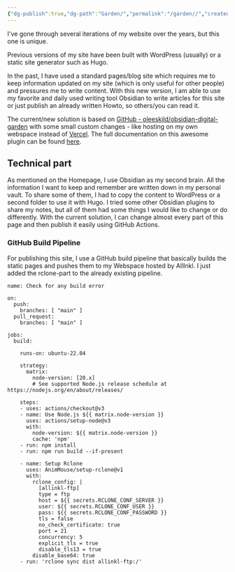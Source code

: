 ```yaml
---
{"dg-publish":true,"dg-path":"Garden/","permalink":"/garden//","created":"2024-06-15T09:22","updated":"2024-06-15T20:51"}
---
```


I've gone through several iterations of my website over the years, but this one is unique.

Previous versions of my site have been built with WordPress (usually) or a static site generator such as Hugo.

In the past, I have used a standard pages/blog site which requires me to keep information updated on my site (which is only useful for other people) and pressures me to write content. With this new version, I am able to use my favorite and daily used writing tool Obsidian to write articles for this site or just publish an already written Howto, so others/you can read it.

The current/new solution is based on [GitHub - oleeskild/obsidian-digital-garden](https://github.com/oleeskild/obsidian-digital-garden) with some small custom changes - like hosting on my own webspace instead of [Vercel](https://vercel.com). The full documentation on this awesome plugin can be found [here](https://dg-docs.ole.dev).

## Technical part
As mentioned on the Homepage, I use Obsidian as my second brain. All the information I want to keep and remember are written down in my personal vault. To share some of them, I had to copy the content to WordPress or a second folder to use it with Hugo. I tried some other Obsidian plugins to share my notes, but all of them had some things I would like to change or do differently. With the current solution, I can change almost every part of this page and then publish it easily using GitHub Actions.
### GitHub Build Pipeline
For publishing this site, I use a GitHub build pipeline that basically builds the static pages and pushes them to my Webspace hosted by AllInkl. I just added the rclone-part to the already existing pipeline.
```
name: Check for any build error

on:
  push:
    branches: [ "main" ]
  pull_request:
    branches: [ "main" ]

jobs:
  build:

    runs-on: ubuntu-22.04

    strategy:
      matrix:
        node-version: [20.x]
        # See supported Node.js release schedule at https://nodejs.org/en/about/releases/

    steps:
    - uses: actions/checkout@v3
    - name: Use Node.js ${{ matrix.node-version }}
      uses: actions/setup-node@v3
      with:
        node-version: ${{ matrix.node-version }}
        cache: 'npm'
    - run: npm install
    - run: npm run build --if-present

    - name: Setup Rclone
      uses: AnimMouse/setup-rclone@v1
      with:
        rclone_config: |
          [allinkl-ftp]
          type = ftp
          host = ${{ secrets.RCLONE_CONF_SERVER }}
          user: ${{ secrets.RCLONE_CONF_USER }}
          pass: ${{ secrets.RCLONE_CONF_PASSWORD }}
          tls = false
          no_check_certificate: true
          port = 21
          concurrency: 5
          explicit_tls = true
          disable_tls13 = true
        disable_base64: true
    - run: 'rclone sync dist allinkl-ftp:/'
```
